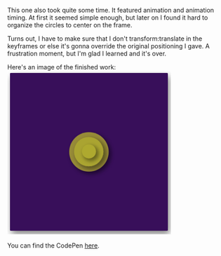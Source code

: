 This one also took quite some time. It featured animation and animation timing. At first it seemed simple enough, but later on I found it hard to organize the circles to center on the frame.

Turns out, I have to make sure that I don't transform:translate in the keyframes or else it's gonna override the original positioning I gave. A frustration moment, but I'm glad I learned and it's over.

Here's an image of the finished work:
![A loading icon featuring 3 circles stacked on top of each other, animating in and out in a loop.](day4.png)

You can find the CodePen [here](https://codepen.io/Ciphraem/pen/qBgYbXd).